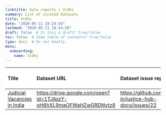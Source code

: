 ```yaml
---
linktitle: Data reports | Vidhi
summary: List of curated datasets
title: Vidhi
date: "2020-05-11 18:24:58"
lastmod: "2020-05-11 18:24:58"
draft: false  # Is this a draft? true/false
toc: false  # Show table of contents? true/false
type: docs  # Do not modify.
menu:
  onboarding:
    name: Vidhi
---
```

<table class="table table-condensed table-responsive" style="margin-left: auto; margin-right: auto;">
 <thead>
  <tr>
   <th style="text-align:left;position: sticky; top:0; background-color: #FFFFFF;"> Title </th>
   <th style="text-align:left;position: sticky; top:0; background-color: #FFFFFF;"> Dataset URL </th>
   <th style="text-align:left;position: sticky; top:0; background-color: #FFFFFF;"> Dataset issue report </th>
   <th style="text-align:left;position: sticky; top:0; background-color: #FFFFFF;"> Data Issue Status </th>
  </tr>
 </thead>
<tbody>
  <tr>
   <td style="text-align:left;"> <a href="Judicial-Vacancies-in-India" style="     ">Judicial Vacancies in India</a> </td>
   <td style="text-align:left;"> <a href="https://drive.google.com/open?id=1TJilpzY-oH6hXL9maOFWaHZwGRDNvtz8" style="     ">https://drive.google.com/open?id=1TJilpzY-oH6hXL9maOFWaHZwGRDNvtz8</a> </td>
   <td style="text-align:left;"> <a href="https://github.com/justicehub-in/justice-hub-docs/issues/22" style="     ">https://github.com/justicehub-in/justice-hub-docs/issues/22</a> </td>
   <td style="text-align:left;"> Open </td>
  </tr>
</tbody>
</table>
